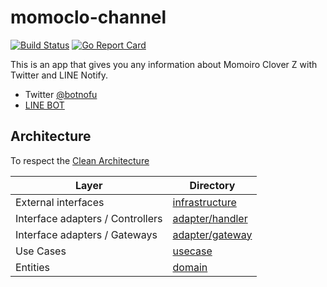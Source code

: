 # momoclo-channel

[![Build Status](https://travis-ci.org/utahta/momoclo-channel.svg?branch=master)](https://travis-ci.org/utahta/momoclo-channel)
[![Go Report Card](https://goreportcard.com/badge/github.com/utahta/momoclo-channel)](https://goreportcard.com/report/github.com/utahta/momoclo-channel)

This is an app that gives you any information about Momoiro Clover Z with Twitter and LINE Notify.

- Twitter [@botnofu](https://twitter.com/botnofu)
- [LINE BOT](https://momoclo-channel.com/linebot/about)

## Architecture

To respect the [Clean Architecture](https://8thlight.com/blog/uncle-bob/2012/08/13/the-clean-architecture.html)

| Layer | Directory |
| --- | --- |
| External interfaces | [infrastructure](./infrastructure) |
| Interface adapters / Controllers | [adapter/handler](./adapter/handler) |
| Interface adapters / Gateways | [adapter/gateway](./adapter/gateway) |
| Use Cases | [usecase](./usecase) |
| Entities | [domain](./domain) |
